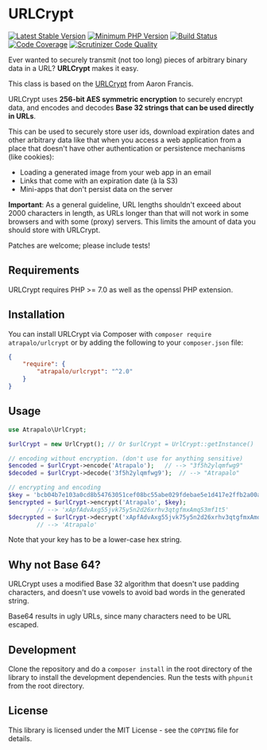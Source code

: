 # URLCrypt

[![Latest Stable Version](https://img.shields.io/packagist/v/atrapalo/urlcrypt.svg)](https://packagist.org/packages/atrapalo/urlcrypt)
[![Minimum PHP Version](https://img.shields.io/badge/php-%3E%3D%207.0-8892bf.svg)](http://php.net/)
[![Build Status](https://travis-ci.org/atrapalo/URLcrypt.svg?branch=master)](https://travis-ci.org/atrapalo/URLcrypt)
[![Code Coverage](https://scrutinizer-ci.com/g/atrapalo/URLcrypt/badges/coverage.png?b=master)](https://scrutinizer-ci.com/g/atrapalo/URLcrypt/?branch=master)
[![Scrutinizer Code Quality](https://scrutinizer-ci.com/g/atrapalo/URLcrypt/badges/quality-score.png?b=master)](https://scrutinizer-ci.com/g/atrapalo/URLcrypt/?branch=master)

Ever wanted to securely transmit (not too long) pieces of arbitrary binary data
in a URL? **URLCrypt** makes it easy.

This class is based on the [URLCrypt](https://github.com/aarondfrancis/URLcrypt) from Aaron Francis.

URLCrypt uses **256-bit AES symmetric encryption** to securely encrypt data, and encodes and decodes
**Base 32 strings that can be used directly in URLs**.

This can be used to securely store user ids, download expiration dates and
other arbitrary data like that when you access a web application from a place
that doesn't have other authentication or persistence mechanisms (like cookies):

  * Loading a generated image from your web app in an email
  * Links that come with an expiration date (à la S3)
  * Mini-apps that don't persist data on the server

**Important**: As a general guideline, URL lengths shouldn't exceed about 2000
characters in length, as URLs longer than that will not work in some browsers
and with some (proxy) servers. This limits the amount of data you should store
with URLCrypt.

Patches are welcome; please include tests!

## Requirements

URLCrypt requires PHP >= 7.0 as well as the openssl PHP extension.

## Installation

You can install URLCrypt via Composer with `composer require atrapalo/urlcrypt` or by adding the following to your `composer.json` file:

```json
{
	"require": {
		"atrapalo/urlcrypt": "^2.0"
	}
}
```

## Usage

```php
use Atrapalo\UrlCrypt;

$urlCrypt = new UrlCrypt(); // Or $urlCrypt = UrlCrypt::getInstance()

// encoding without encryption. (don't use for anything sensitive)
$encoded = $urlCrypt->encode('Atrapalo');	// --> "3f5h2ylqmfwg9"
$decoded = $urlCrypt->decode('3f5h2ylqmfwg9');	// --> "Atrapalo"

// encrypting and encoding
$key = 'bcb04b7e103a0cd8b54763051cef08bc55abe029fdebae5e1d417e2ffb2a00a3';
$encrypted = $urlCrypt->encrypt('Atrapalo', $key);
		// --> 'xApfAdvAxg55jvk75y5n2d26xrhv3qtgfmxAmq53mf1t5'
$decrypted = $urlCrypt->decrypt('xApfAdvAxg55jvk75y5n2d26xrhv3qtgfmxAmq53mf1t5', $key)
		// --> 'Atrapalo'
```

Note that your key has to be a lower-case hex string.

## Why not Base 64?

URLCrypt uses a modified Base 32 algorithm that doesn't use padding characters,
and doesn't use vowels to avoid bad words in the generated string.

Base64 results in ugly URLs, since many characters need to be URL escaped.

## Development

Clone the repository and do a `composer install` in the root directory of the library to install the development dependencies.
Run the tests with `phpunit` from the root directory.

## License

This library is licensed under the MIT License - see the `COPYING` file for details.
